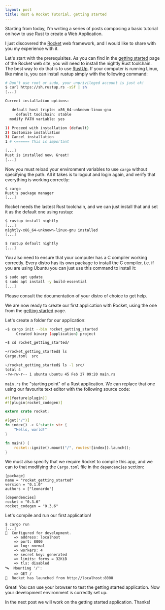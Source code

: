 ```yaml
---
layout: post
title: Rust & Rocket Tutorial, getting started
---
```


Starting from today, I'm writing a series of posts composing a basic tutorial
on how to use Rust to create a Web Application.

I just discovered the [Rocket](https://rocket.rs) web framework, and I would
like to share with you my experience with it.

Let's start with the prerequisites. As you can find in the [getting
started](https://rocket.rs/guide/getting-started/) page of the Rocket web site,
you will need to install the nightly Rust toolchain. The best way to do that is
to use [RustUp](http://rustup.rs/). If your computer is running Linux, like
mine is, you can install rustup simply with the following command:

```bash
# Don't use root or sudo, your unprivileged account is just ok!
$ curl https://sh.rustup.rs -sSf | sh
[...]

Current installation options:

   default host triple: x86_64-unknown-linux-gnu
     default toolchain: stable
  modify PATH variable: yes

1) Proceed with installation (default)
2) Customize installation
3) Cancel installation
1 # <====== This is important

[...]
Rust is installed now. Great!
[...]
```

Now you must reload your environment variables to use `cargo` without
specifying the path. All it takes is to logout and login again, and verify that
everything is working correctly:

```
$ cargo
Rust's package manager
[...]
```

Rocket needs the lastest Rust toolchain, and we can just install that and set
it as the default one using rustup:

```bash
$ rustup install nightly
[...]
nightly-x86_64-unknown-linux-gnu installed
[...]

$ rustup default nightly
[...]
```

You also need to ensure that your computer has a C compiler working correctly.
Every distro has its own package to install the C compiler, i.e. if you are
using Ubuntu you can just use this command to install it:

```bash
$ sudo apt update
$ sudo apt install -y build-essential
[...]
```

Please consult the documentation of your distro of choice to get help.

We are now ready to create our first application with Rocket, using the one
from the [getting started](https://rocket.rs/guide/getting-started/) page.

Let's create a folder for our application:

```bash
~$ cargo init --bin rocket_getting_started
     Created binary (application) project

~$ cd rocket_getting_started/

~/rocket_getting_started$ ls
Cargo.toml  src

~/rocket_getting_started$ ls -l src/
total 4
-rw-rw-r-- 1 ubuntu ubuntu 45 Feb 27 09:20 main.rs
```

`main.rs` the "starting point" of a Rust application. We can replace that one
using our favourite text editor with the following source code:

```rust
#![feature(plugin)]
#![plugin(rocket_codegen)]

extern crate rocket;

#[get("/")]
fn index() -> &'static str {
    "Hello, world!"
}

fn main() {
    rocket::ignite().mount("/", routes![index]).launch();
}
```

We must also specify that we require Rocket to compile this app, and we can to
that modifying the `Cargo.toml` file in the `dependencies` section:

```
[package]
name = "rocket_getting_started"
version = "0.1.0"
authors = ["leonardo"]

[dependencies]
rocket = "0.3.6"
rocket_codegen = "0.3.6"
```

Let's compile and run our first application!

```
$ cargo run
[...]
🔧  Configured for development.
    => address: localhost
    => port: 8000
    => log: normal
    => workers: 4
    => secret key: generated
    => limits: forms = 32KiB
    => tls: disabled
🛰  Mounting '/':
    => GET /
🚀  Rocket has launched from http://localhost:8000
```

Great! You can use your browser to test the getting started application. Now
your development environment is correctly set up.

In the next post we will work on the getting started application. Thanks!